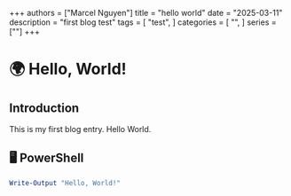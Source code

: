 +++
authors = ["Marcel Nguyen"]
title = "hello world"
date = "2025-03-11"
description = "first blog test"
tags = [
    "test",
]
categories = [
    "",
]
series = [""]
+++

# 🌍 Hello, World!

## Introduction
This is my first blog entry. Hello World.


## 🖥️ PowerShell
```powershell
Write-Output "Hello, World!"
```

